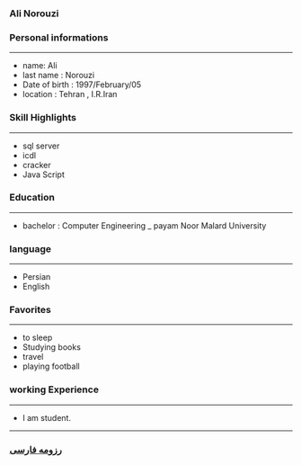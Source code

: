 
### Ali Norouzi


### Personal informations

---
+ name: Ali
+ last name : Norouzi 
+ Date of birth : 1997/February/05
+ location : Tehran , I.R.Iran


### Skill Highlights

---
+ sql server 
+ icdl
+ cracker 
+ Java Script 

### Education

---
+ bachelor : Computer Engineering
_ payam Noor Malard University

### language

---
+ Persian
+ English

### Favorites

---
+ to sleep 
+ Studying books
+ travel 
+ playing football 

### working Experience

---
+ I am student.




--- 
### [رزومه فارسی](resume-fa.md)

